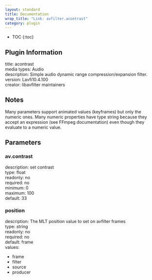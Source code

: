 ```yaml
---
layout: standard
title: Documentation
wrap_title: "Link: avfilter.acontrast"
category: plugin
---
```

* TOC
{:toc}

## Plugin Information

title: acontrast  
media types:
Audio  
description: Simple audio dynamic range compression/expansion filter.  
version: Lavfi10.4.100  
creator: libavfilter maintainers  

## Notes

Many parameters support animated values (keyframes) but only the numeric ones. Many numeric properties have type string because they accept an expression (see FFmpeg documentation) even though they evaluate to a numeric value.

## Parameters

### av.contrast

  
description:
set contrast  
type: float  
readonly: no  
required: no  
minimum: 0  
maximum: 100  
default: 33  

### position

  
description:
The MLT position value to set on avfilter frames  
type: string  
readonly: no  
required: no  
default: frame  
values:  

* frame
* filter
* source
* producer

